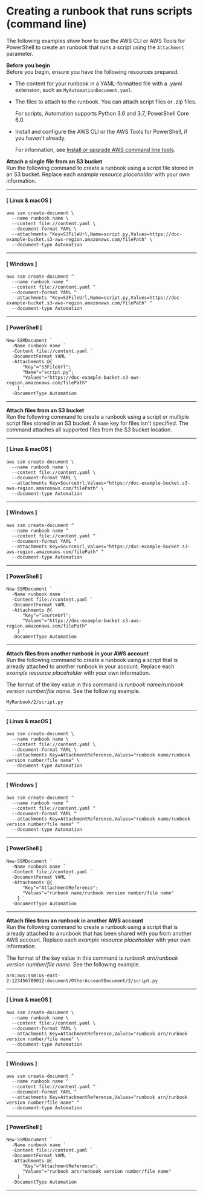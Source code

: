 # Creating a runbook that runs scripts \(command line\)<a name="automation-document-script-commandline"></a>

The following examples show how to use the AWS CLI or AWS Tools for PowerShell to create an runbook that runs a script using the `Attachment` parameter\.

**Before you begin**  
Before you begin, ensure you have the following resources prepared\. 
+ The content for your runbook in a YAML\-formatted file with a \.yaml extension, such as `MyAutomationDocument.yaml`\.
+ The files to attach to the runbook\. You can attach script files or \.zip files\. 

  For scripts, Automation supports Python 3\.6 and 3\.7, PowerShell Core 6\.0\.
+ Install and configure the AWS CLI or the AWS Tools for PowerShell, if you haven't already\.

  For information, see [Install or upgrade AWS command line tools](getting-started-cli.md)\.

**Attach a single file from an S3 bucket**  
Run the following command to create a runbook using a script file stored in an S3 bucket\. Replace each *example resource placeholder* with your own information\.

------
#### [ Linux & macOS ]

```
aws ssm create-document \
  --name runbook name \
  --content file://content.yaml \
  --document-format YAML \
  --attachments "Key=S3FileUrl,Name=script.py,Values=https://doc-example-bucket.s3-aws-region.amazonaws.com/filePath" \
  --document-type Automation
```

------
#### [ Windows ]

```
aws ssm create-document ^
  --name runbook name ^
  --content file://content.yaml ^
  --document-format YAML ^
  --attachments "Key=S3FileUrl,Name=script.py,Values=https://doc-example-bucket.s3-aws-region.amazonaws.com/filePath" ^
  --document-type Automation
```

------
#### [ PowerShell ]

```
New-SSMDocument `
  -Name runbook name `
  -Content file://content.yaml `
  -DocumentFormat YAML `
  -Attachments @{
      "Key"="S3FileUrl";
      "Name"="script.py";
      "Values"="https://doc-example-bucket.s3-aws-region.amazonaws.com/filePath"
    } `
  -DocumentType Automation
```

------

**Attach files from an S3 bucket**  
Run the following command to create a runbook using a script or multiple script files stored in an S3 bucket\. A `Name` key for files isn't specified\. The command attaches all supported files from the S3 bucket location\.

------
#### [ Linux & macOS ]

```
aws ssm create-document \
  --name runbook name \
  --content file://content.yaml \
  --document-format YAML \
  --attachments Key=SourceUrl,Values="https://doc-example-bucket.s3-aws-region.amazonaws.com/filePath" \
  --document-type Automation
```

------
#### [ Windows ]

```
aws ssm create-document ^
  --name runbook name ^
  --content file://content.yaml ^
  --document-format YAML ^
  --attachments Key=SourceUrl,Values="https://doc-example-bucket.s3-aws-region.amazonaws.com/filePath" ^
  --document-type Automation
```

------
#### [ PowerShell ]

```
New-SSMDocument `
  -Name runbook name `
  -Content file://content.yaml `
  -DocumentFormat YAML `
  -Attachments @{
      "Key"="SourceUrl";
      "Values"="https://doc-example-bucket.s3-aws-region.amazonaws.com/filePath"
    } `
  -DocumentType Automation
```

------

**Attach files from another runbook in your AWS account**  
Run the following command to create a runbook using a script that is already attached to another runbook in your account\. Replace each *example resource placeholder* with your own information\.

The format of the key value in this command is *runbook name/runbook version number/file name*\. See the following example\.

```
MyRunbook/2/script.py
```

------
#### [ Linux & macOS ]

```
aws ssm create-document \
  --name runbook name \
  --content file://content.yaml \
  --document-format YAML \
  --attachments Key=AttachmentReference,Values="runbook name/runbook version number/file name" \
  --document-type Automation
```

------
#### [ Windows ]

```
aws ssm create-document ^
  --name runbook name ^
  --content file://content.yaml ^
  --document-format YAML ^
  --attachments Key=AttachmentReference,Values="runbook name/runbook version number/file name" ^
  --document-type Automation
```

------
#### [ PowerShell ]

```
New-SSMDocument `
  -Name runbook name `
  -Content file://content.yaml `
  -DocumentFormat YAML `
  -Attachments @{
      "Key"="AttachmentReference";
      "Values"="runbook name/runbook version number/file name"
    } `
  -DocumentType Automation
```

------

**Attach files from an runbook in another AWS account**  
Run the following command to create a runbook using a script that is already attached to a runbook that has been shared with you from another AWS account\. Replace each *example resource placeholder* with your own information\.

The format of the key value in this command is *runbook arn/runbook version number/file name*\. See the following example\.

```
arn:aws:ssm:us-east-2:123456789012:document/OtherAccountDocument/2/script.py
```

------
#### [ Linux & macOS ]

```
aws ssm create-document \
  --name runbook name \
  --content file://content.yaml \
  --document-format YAML \
  --attachments Key=AttachmentReference,Values="runbook arn/runbook version number/file name" \
  --document-type Automation
```

------
#### [ Windows ]

```
aws ssm create-document ^
  --name runbook name ^
  --content file://content.yaml ^
  --document-format YAML ^
  --attachments Key=AttachmentReference,Values="runbook arn/runbook version number/file name" ^
  --document-type Automation
```

------
#### [ PowerShell ]

```
New-SSMDocument `
  -Name runbook name `
  -Content file://content.yaml `
  -DocumentFormat YAML `
  -Attachments @{
      "Key"="AttachmentReference";
      "Values"="runbook arn/runbook version number/file name"
    } `
  -DocumentType Automation
```

------